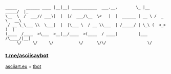 ```                     .__.__                              ___.           __    
_____    ______ ____ |__|__| ___________  ___.__.        \_ |__   _____/  |_  
\__  \  /  ___// ___\|  |  |/  ___/\__  \<   |  |  ______ | __ \ /  _ \   __\ 
 / __ \_\___ \\  \___|  |  |\___ \  / __ \\___  | /_____/ | \_\ (  <_> )  |   
(____  /____  >\___  >__|__/____  >(____  / ____|         |___  /\____/|__|   
     \/     \/     \/           \/      \/\/                  \/           
```
### [t.me/asciisaybot](https://t.me/asciisaybot)
[asciiart.eu](https://www.asciiart.eu/animals/) + [tbot](https://github.com/yanzay/tbot) <br />

